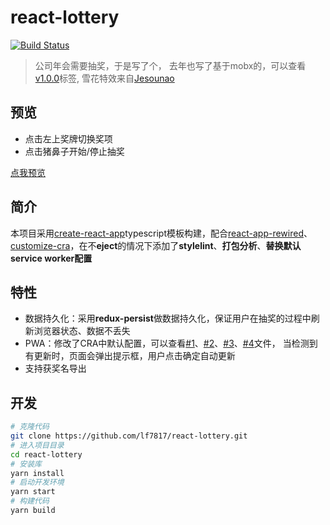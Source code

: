 # react-lottery
[![Build Status](https://www.travis-ci.org/lf7817/react-lottery.svg?branch=master)](https://www.travis-ci.org/lf7817/react-lottery)

> 公司年会需要抽奖，于是写了个， 去年也写了基于mobx的，可以查看[v1.0.0](https://github.com/lf7817/react-lottery/tree/v1.0.0)标签, 雪花特效来自[Jesounao](https://blog.csdn.net/Jesounao/article/details/50429934)

## 预览

- 点击左上奖牌切换奖项
- 点击猪鼻子开始/停止抽奖

[点我预览](https://lf7817.github.io/react-lottery/)

## 简介

本项目采用[create-react-app](https://github.com/facebook/create-react-app)typescript模板构建，配合[react-app-rewired](https://github.com/timarney/react-app-rewired)、[customize-cra](https://github.com/arackaf/customize-cra)，在不**eject**的情况下添加了**stylelint**、**打包分析**、**替换默认service worker配置**

## 特性

- 数据持久化：采用**redux-persist**做数据持久化，保证用户在抽奖的过程中刷新浏览器状态、数据不丢失
- PWA：修改了CRA中默认配置，可以查看[#1](https://github.com/lf7817/react-lottery/blob/master/public/service-worker.js)、[#2](https://github.com/lf7817/react-lottery/blob/master/src/utils/serviceWorker.ts#L118)、[#3](https://github.com/lf7817/react-lottery/blob/master/config-overrides.js#L30)、[#4](https://github.com/lf7817/react-lottery/blob/master/src/index.tsx#L36)文件， 当检测到有更新时，页面会弹出提示框，用户点击确定自动更新
- 支持获奖名导出

## 开发

```bash
# 克隆代码
git clone https://github.com/lf7817/react-lottery.git
# 进入项目目录
cd react-lottery
# 安装库
yarn install
# 启动开发环境
yarn start
# 构建代码
yarn build
```

